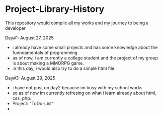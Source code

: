 # Project-Library-History
This repository would compile all my works and my journey to being a developer


Day#1: August 27, 2025
- i already have some small projects and has some knowledge about the funndamentals of programming.
- as of now, i am currently a college student and the project of my group is about making a MMORPG game.
- in this day, i would also try to do a simple html file.

Day#3: August 29, 2025
- i have not post on day2 because im busy with my school works
- so as of now im currently refresing on what i learn already about html, css, php.
- Project: "ToDo-List"
- 
